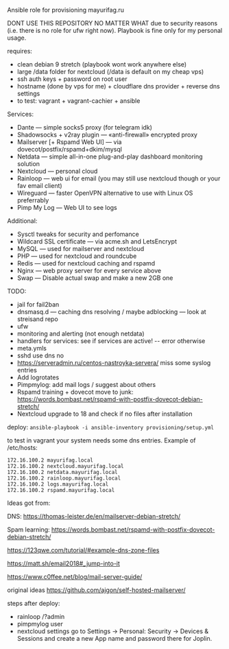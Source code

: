 Ansible role for provisioning mayurifag.ru

DONT USE THIS REPOSITORY NO MATTER WHAT due to security reasons (i.e. there
is no role for ufw right now). Playbook is fine only for my personal usage.

requires:
- clean debian 9 stretch (playbook wont work anywhere else)
- large /data folder for nextcloud (/data is default on my cheap vps)
- ssh auth keys + password on root user
- hostname (done by vps for me) + cloudflare dns provider + reverse dns settings
- to test: vagrant + vagrant-cachier + ansible

Services:
- Dante — simple socks5 proxy (for telegram idk)
- Shadowsocks + v2ray plugin — «anti-firewall» encrypted proxy
- Mailserver [+ Rspamd Web UI] — via dovecot/postfix/rspamd+dkim/mysql
- Netdata — simple all-in-one plug-and-play dashboard monitoring solution
- Nextcloud — personal cloud
- Rainloop — web ui for email (you may still use nextcloud though or your fav
email client)
- Wireguard — faster OpenVPN alternative to use with Linux OS preferrably
- Pimp My Log — Web UI to see logs

Additional:
- Sysctl tweaks for security and perfomance
- Wildcard SSL certificate — via acme.sh and LetsEncrypt
- MySQL — used for mailserver and nextcloud
- PHP — used for nextcloud and roundcube
- Redis — used for nextcloud caching and rspamd
- Nginx — web proxy server for every service above
- Swap — Disable actual swap and make a new 2GB one

TODO:
* jail for fail2ban
* dnsmasq.d — caching dns resolving / maybe adblocking — look at streisand repo
* ufw
* monitoring and alerting (not enough netdata)
* handlers for services: see if services are active! -- error otherwise
* meta.ymls
* sshd use dns no
* https://serveradmin.ru/centos-nastroyka-servera/ miss some syslog entries
* Add logrotates
* Pimpmylog: add mail logs / suggest about others
* Rspamd training + dovecot move to junk: https://words.bombast.net/rspamd-with-postfix-dovecot-debian-stretch/
* Nextcloud upgrade to 18 and check if no files after installation


deploy: `ansible-playbook -i ansible-inventory provisioning/setup.yml`

to test in vagrant your system needs some dns entries. Example of /etc/hosts:

```
172.16.100.2 mayurifag.local
172.16.100.2 nextcloud.mayurifag.local
172.16.100.2 netdata.mayurifag.local
172.16.100.2 rainloop.mayurifag.local
172.16.100.2 logs.mayurifag.local
172.16.100.2 rspamd.mayurifag.local
```

Ideas got from:


DNS: https://thomas-leister.de/en/mailserver-debian-stretch/

Spam learning: https://words.bombast.net/rspamd-with-postfix-dovecot-debian-stretch/

https://123qwe.com/tutorial/#example-dns-zone-files

https://matt.sh/email2018#_jump-into-it

https://www.c0ffee.net/blog/mail-server-guide/

original ideas https://github.com/ajgon/self-hosted-mailserver/

steps after deploy:
- rainloop /?admin
- pimpmylog user
- nextcloud settings
go to Settings → Personal: Security → Devices & Sessions and create a new App name and password there for Joplin.
